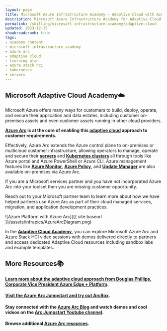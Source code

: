 ```yaml
---
layout: page
title: Microsoft Azure Infrastructure Academy — Adaptive Cloud with Azure Arc and Azure Stack HCI
description: Microsoft Azure Infrastructure Academy for Adaptive Cloud with Azure Arc and Azure Stack HCI.
permalink: /skilling/microsoft-infrastructure-academy/adaptive-cloud
updated: 2023-12-15
showbreadcrumb: true
Tags:
- academy content
- microsoft infrastructure academy
- azure arc
- adaptive cloud
- learning plan
- azure stack hci
- kubernetes
- servers
---
```


## Microsoft Adaptive Cloud Academy☁️

Microsoft Azure offers many ways for customers to build, deploy, operate, and secure their application and data estates, including customer on-premises assets and even customer assets running in other cloud providers. 

**[Azure Arc](https://azure.microsoft.com/products/azure-arc) is at the core of enabling this [adaptive cloud](https://arcjumpstart.com/adaptive_cloud) approach to customer requirements.**

Effectively, Azure Arc extends the Azure control plane to on-premises or multicloud customer infrastructure, allowing operators to manage, operate and secure their **[servers](https://learn.microsoft.com/azure/azure-arc/servers/overview)** and **[Kubernetes clusters](https://learn.microsoft.com/azure/azure-arc/kubernetes/overview)** all through tools like Azure portal and Azure PowerShell or Azure CLI. Azure management features like **[Azure Monitor](https://learn.microsoft.com/azure/cloud-adoption-framework/scenarios/hybrid/arc-enabled-servers/eslz-management-and-monitoring-arc-server)**, **[Azure Policy](https://learn.microsoft.com/azure/azure-arc/servers/policy-reference)**, and **[Update Manager](https://learn.microsoft.com/azure/update-manager/overview?tabs=azure-vms)** are also available on-premises via Azure Arc.

If you are a Microsoft services partner and you have not incorporated Azure Arc into your toolset then you are missing customer opportunity.

Reach out to your Microsoft partner team to learn more about how we have helped partners use Azure Arc as part of their cloud managed services, migration, and application development practices.


![Azure Platform with Azure Arc]({{ site.baseurl }}/assets/infrapics/AzureArcDiagram.png)


In the **[Adaptive Cloud Academy](/PartnerResources/skilling/microsoft-infrastructure-academy/adaptive-cloud),** you can explore Microsoft Azure Arc and Azure Stack HCI video sessions with demos delivered directly to partners and access dedicated Adaptive Cloud resources including sandbox labs and example templates.

## More Resources📚

#### [Learn more about the adaptive cloud approach from Douglas Phillips, Corporate Vice President Azure Edge + Platform](https://azure.microsoft.com/blog/advancing-hybrid-cloud-to-adaptive-cloud-with-azure/).

#### [Visit the Azure Arc Jumpstart and try out ArcBox](https://arcjumpstart.com/azure_jumpstart_arcbox).

#### Stay connected with the [Azure Arc Blog](https://techcommunity.microsoft.com/t5/azure-arc-blog/bg-p/AzureArcBlog) and watch demos and cool videos on the [Arc Jumpstart Youtube channel](https://www.youtube.com/channel/UCoIJw-P_9Jp6Jo_0Ca9avcA).

#### Browse additional [Azure Arc resources](/PartnerResources/skilling/microsoft-infrastructure-academy/resources/adaptive-cloud).